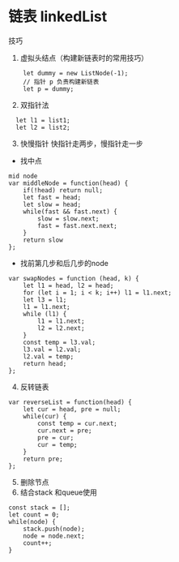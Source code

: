 # 链表 linkedList

技巧
1. 虚拟头结点（构建新链表时的常用技巧）
```
    let dummy = new ListNode(-1);
    // 指针 p 负责构建新链表
    let p = dummy;
```
2. 双指针法
```
  let l1 = list1;
  let l2 = list2;
```
3. 快慢指针
快指针走两步，慢指针走一步
- 找中点
```
mid node
var middleNode = function(head) {
    if(!head) return null;
    let fast = head;
    let slow = head;
    while(fast && fast.next) {
        slow = slow.next;
        fast = fast.next.next;
    }
    return slow
};
```
- 找前第几步和后几步的node
```
var swapNodes = function (head, k) {
    let l1 = head, l2 = head;
    for (let i = 1; i < k; i++) l1 = l1.next;
    let l3 = l1;
    l1 = l1.next;
    while (l1) {
        l1 = l1.next;
        l2 = l2.next;
    }
    const temp = l3.val;
    l3.val = l2.val;
    l2.val = temp;
    return head;
};
```

4. 反转链表
```
var reverseList = function(head) {
    let cur = head, pre = null;
    while(cur) {
        const temp = cur.next;
        cur.next = pre;
        pre = cur;
        cur = temp;
    }
    return pre;
};
```
5. 删除节点
6. 结合stack 和queue使用
```
const stack = [];
let count = 0;
while(node) {
    stack.push(node);
    node = node.next;
    count++;
}
```
